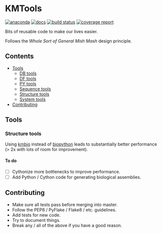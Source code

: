 # KMTools

[![anaconda](https://anaconda.org/kimlab/kmtools/badges/version.svg?style=flat-square)](https://anaconda.org/kimlab/kmtools)
[![docs](https://img.shields.io/badge/docs-latest-blue.svg?style=flat-square&?version=latest)](https://kimlab.gitlab.org/kmtools)
[![build status](https://gitlab.com/kimlab/kmtools/badges/master/build.svg)](https://gitlab.com/kimlab/kmtools/commits/master)
[![coverage report](https://gitlab.com/kimlab/kmtools/badges/master/coverage.svg)](https://gitlab.com/kimlab/kmtools/commits/master)

Bits of reusable code to make our lives easier.

Follows the *Whole Sort of General Mish Mash* design principle.

## Contents

- [Tools](#tools)
  - [DB tools](#db-tools)
  - [DF tools](#df-tools)
  - [PY tools](#py-tools)
  - [Sequence tools](#sequence-tools)
  - [Structure tools](#structure-tools)
  - [System tools](#system-tools)
- [Contributing](#contributing)

## Tools

### Structure tools

Using [kmbio](https://github.com/kimlaborg/kmbio) instead of [biopython](https://github.com/biopython/biopython) leads to substantially better performance (> 2x with lots of room for improvement).

#### To do

- [ ] Cythonize more bottlenecks to improve performance.
- [ ] Add Python / Cython code for generating biological assemblies.

## Contributing

- Make sure all tests pass before merging into master.
- Follow the PEP8 / PyFlake / Flake8 / etc. guidelines.
- Add tests for new code.
- Try to document things.
- Break any / all of the above if you have a good reason.

